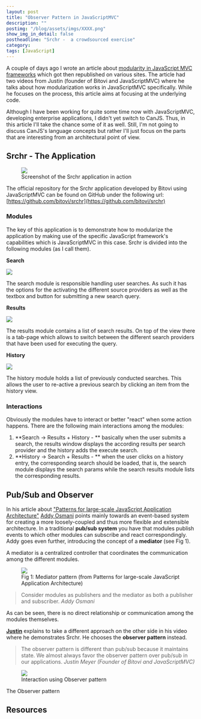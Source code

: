 ```yaml
---
layout: post
title: "Observer Pattern in JavaScriptMVC"
description: ""
postimg: "/blog/assets/imgs/XXXX.png"
show_img_in_detail: false
postheadline: "Srchr -  a crowdsourced exercise"
category: 
tags: [JavaScript]
---
```


A couple of days ago I wrote an article about [modularity in JavaScript MVC frameworks](blog/2013/04/modularity-in-javascript-frameworks/) which got then republished on various sites. The article had two videos from Justin (founder of Bitovi and JavaScriptMVC) where he talks about how modularization works in JavaScriptMVC specifically. While he focuses on the process, this article aims at focusing at the underlying code.

Although I have been working for quite some time now with JavaScriptMVC, developing enterprise applications, I didn't yet switch to CanJS. Thus, in this article I'll take the chance some of it as well. Still, I'm not going to discuss CanJS's language concepts but rather I'll just focus on the parts that are interesting from an architectural point of view.

## Srchr - The Application

<figure>
  <img src="/blog/assets/imgs/srchr_app.png" />
  <figcaption>Screenshot of the Srchr application in action</figcaption>
</figure>

The official repository for the Srchr application developed by Bitovi using JavaScriptMVC can be found on GitHub under the following url: [https://github.com/bitovi/srchr](https://github.com/bitovi/srchr)

### Modules

The key of this application is to demonstrate how to modularize the application by making use of the specific JavaScript framework's capabilities which is JavaScriptMVC in this case. Srchr is divided into the following modules (as I call them).

**Search**

![](/blog/assets/imgs/srchr_module_search.png)

The search module is responsible handling user searches. As such it has the options for the activating the different source providers as well as the textbox and button for submitting a new search query.

**Results**

![](/blog/assets/imgs/srchr_module_results.png)

The results module contains a list of search results. On top of the view there is a tab-page which allows to switch between the different search providers that have been used for executing the query.

**History**

![](/blog/assets/imgs/srchr_module_history.png)

The history module holds a list of previously conducted searches. This allows the user to re-active a previous search by clicking an item from the history view.

### Interactions

Obviously the modules have to interact or better "react" when some action happens. There are the following main interactions among the modules:

1. **Search -> Results + History - ** basically when the user submits a search, the results window displays the according results per search provider and the history adds the execute search.
1. **History -> Search + Results - ** when the user clicks on a history entry, the corresponding search should be loaded, that is, the search module displays the search params while the search results module lists the corresponding results.

## Pub/Sub and Observer

In his article about ["Patterns for large-scale JavaScript Application Architecture"](http://addyosmani.com/largescalejavascript/) [Addy Osmani](http://twitter.com/addyosmani) points mainly towards an event-based system for creating a more loosely-coupled and thus more flexible and extensible architecture. In a traditional **pub/sub system** you have that modules publish events to which other modules can subscribe and react correspondingly. Addy goes even further, introducing the concept of a **mediator** (see Fig 1).

A mediator is a centralized controller that coordinates the communication among the different modules.

<figure>
  <img src="http://addyosmani.com/largescalejavascript/assets/img/chart4a.jpg" />
  <figcaption>Fig 1: Mediator pattern (from Patterns for large-scale JavaScript Application Architecture)</figcaption>
</figure>

> Consider modules as publishers and the mediator as both a publisher and subscriber. <cite>Addy Osmani</cite>

As can be seen, there is no direct relationship or communication among the modules themselves.

**[Justin](https://twitter.com/justinbmeyer)** explains to take a different approach on the other side in his video where he demonstrates Srchr. He chooses the **observer pattern** instead. 

> The observer pattern is different than pub/sub because it maintains state. We almost always favor the observer pattern over pub/sub in our applications. <cite>Justin Meyer (Founder of Bitovi and JavaScriptMVC)</cite>

<figure>
    <img src="http://localhost:4000/blog/assets/imgs/jmvc_observer.png" />
    <figcaption>Interaction using Observer pattern</figcaption>
</figure>

The Observer pattern

## Resources

